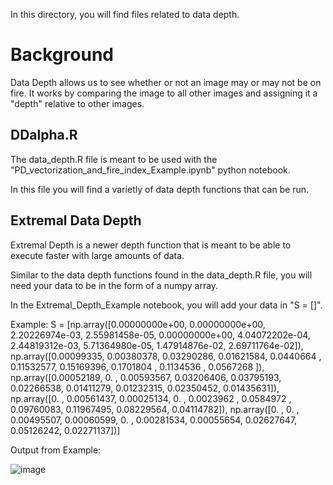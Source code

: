 In this directory, you will find files related to data depth.

# Background
Data Depth allows us to see whether or not an image may or may not be on fire. It works by comparing the image to all other images and assigning it a "depth" relative to other images. 

## DDalpha.R

The data_depth.R file is meant to be used with the "PD_vectorization_and_fire_index_Example.ipynb" python notebook.

In this file you will find a varietly of data depth functions that can be run.

## Extremal Data Depth

Extremal Depth is a newer depth function that is meant to be able to execute faster with large amounts of data. 

Similar to the data depth functions found in the data_depth.R file, you will need your data to be in the form of a numpy array. 

In the Extremal_Depth_Example notebook, you will add your data in "S = []".

Example: S = [np.array([0.00000000e+00, 0.00000000e+00, 2.20226974e-03, 2.55981458e-05,
       0.00000000e+00, 4.04072202e-04, 2.44819312e-03, 5.71364980e-05,
       1.47914876e-02, 2.69711764e-02]), np.array([0.00099335, 0.00380378, 0.03290286, 0.01621584, 0.0440664 ,
       0.11532577, 0.15169396, 0.1701804 , 0.1134536 , 0.0567268 ]), np.array([0.00052189, 0.        , 0.00593567, 0.03206406, 0.03795193,
       0.02266538, 0.01411279, 0.01232315, 0.02350452, 0.01435631]), np.array([0.        , 0.00561437, 0.00025134, 0.        , 0.0023962 ,
       0.0584972 , 0.09760083, 0.11967495, 0.08229564, 0.04114782]), np.array([0.        , 0.        , 0.00495507, 0.00060599, 0.        ,
       0.00281534, 0.00055654, 0.02627647, 0.05126242, 0.02271137])]

Output from Example:

![image](https://github.com/niisew/Fire-Detection/assets/153964217/1038bc94-4f95-4f05-89d3-0242dddb4f95)
